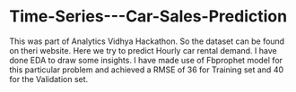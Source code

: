 # Time-Series---Car-Sales-Prediction
This was part of Analytics Vidhya Hackathon. So the dataset can be found on theri website. Here we try to predict Hourly car rental demand. I have done EDA to draw some insights. I have made use of Fbprophet model for this particular problem and achieved a RMSE of 36 for Training set and 40 for the Validation set.
